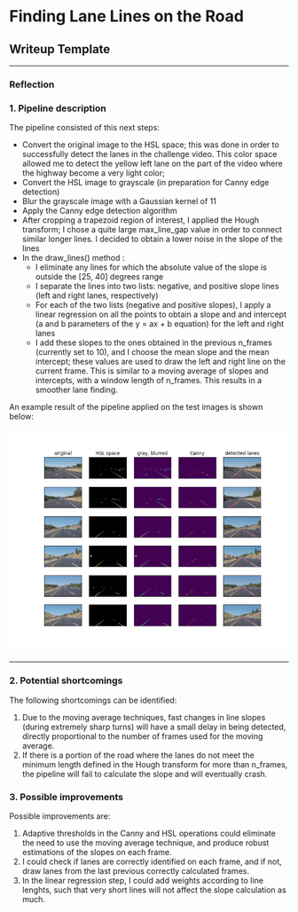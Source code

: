 # **Finding Lane Lines on the Road** 

## Writeup Template

[//]: # (Image References)

[pipeline]: ./writeup_images/pipeline.png "Example pipeline"

---

### Reflection

### 1. Pipeline description

The pipeline consisted of this next steps:

* Convert the original image to the HSL space; this was done in order to successfully detect the lanes in the challenge video. This color space allowed me to detect the yellow left lane on the part of the video where the highway become a very light color;
* Convert the HSL image to grayscale (in preparation for Canny edge detection)
* Blur the grayscale image with a Gaussian kernel of 11
* Apply the Canny edge detection algorithm
* After cropping a trapezoid region of interest, I applied the Hough transform; I chose a quite large max_line_gap value in order to connect similar longer lines. I decided to obtain a lower noise in the slope of the lines
* In the draw_lines() method : 
	* I eliminate any lines for which the absolute value of the slope is outside the [25, 40] degrees range 
	* I separate the lines into two lists: negative, and positive slope lines (left and right lanes, respectively)
	* For each of the two lists (negative and positive slopes), I apply a linear regression on all the points to obtain a slope and and intercept (a and b parameters of the y = ax + b equation) for the left and right lanes
	* I add these slopes to the ones obtained in the previous n_frames (currently set to 10), and I choose the mean slope and the mean intercept; these values are used to draw the left and right line on the current frame. This is similar to a moving average of slopes and intercepts, with a window length of n_frames. This results in a smoother lane finding.

An example result of the pipeline applied on the test images is shown below: 

![alt text][pipeline]

---

### 2. Potential shortcomings

The following shortcomings can be identified:
1. Due to the moving average techniques, fast changes in line slopes (during extremely sharp turns) will have a small delay in being detected, directly proportional to the number of frames used for the moving average.
2. If there is a portion of the road where the lanes do not meet the minimum length defined in the Hough transform for more than n_frames, the pipeline will fail to calculate the slope and will eventually crash.

### 3. Possible improvements

Possible improvements are:
1. Adaptive thresholds in the Canny and HSL operations could eliminate the need to use the moving average technique, and produce robust estimations of the slopes on each frame.
2. I could check if lanes are correctly identified on each frame, and if not, draw lanes from the last previous correctly calculated frames.
3. In the linear regression step, I could add weights according to line lenghts, such that very short lines will not affect the slope calculation as much.

